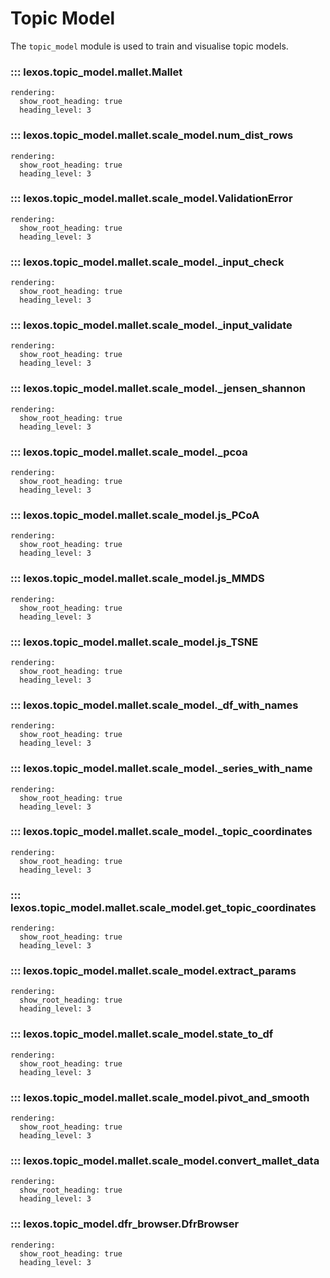 # Topic Model

The `topic_model` module is used to train and visualise topic models.

### ::: lexos.topic_model.mallet.Mallet

    rendering:
      show_root_heading: true
      heading_level: 3

### ::: lexos.topic_model.mallet.scale_model.__num_dist_rows__

    rendering:
      show_root_heading: true
      heading_level: 3

### ::: lexos.topic_model.mallet.scale_model.ValidationError

    rendering:
      show_root_heading: true
      heading_level: 3

### ::: lexos.topic_model.mallet.scale_model._input_check

    rendering:
      show_root_heading: true
      heading_level: 3

### ::: lexos.topic_model.mallet.scale_model._input_validate

    rendering:
      show_root_heading: true
      heading_level: 3

### ::: lexos.topic_model.mallet.scale_model._jensen_shannon

    rendering:
      show_root_heading: true
      heading_level: 3

### ::: lexos.topic_model.mallet.scale_model._pcoa

    rendering:
      show_root_heading: true
      heading_level: 3

### ::: lexos.topic_model.mallet.scale_model.js_PCoA

    rendering:
      show_root_heading: true
      heading_level: 3

### ::: lexos.topic_model.mallet.scale_model.js_MMDS

    rendering:
      show_root_heading: true
      heading_level: 3

### ::: lexos.topic_model.mallet.scale_model.js_TSNE

    rendering:
      show_root_heading: true
      heading_level: 3

### ::: lexos.topic_model.mallet.scale_model._df_with_names

    rendering:
      show_root_heading: true
      heading_level: 3

### ::: lexos.topic_model.mallet.scale_model._series_with_name

    rendering:
      show_root_heading: true
      heading_level: 3

### ::: lexos.topic_model.mallet.scale_model._topic_coordinates

    rendering:
      show_root_heading: true
      heading_level: 3

### ::: lexos.topic_model.mallet.scale_model.get_topic_coordinates

    rendering:
      show_root_heading: true
      heading_level: 3

### ::: lexos.topic_model.mallet.scale_model.extract_params

    rendering:
      show_root_heading: true
      heading_level: 3

### ::: lexos.topic_model.mallet.scale_model.state_to_df

    rendering:
      show_root_heading: true
      heading_level: 3

### ::: lexos.topic_model.mallet.scale_model.pivot_and_smooth

    rendering:
      show_root_heading: true
      heading_level: 3

### ::: lexos.topic_model.mallet.scale_model.convert_mallet_data

    rendering:
      show_root_heading: true
      heading_level: 3

### ::: lexos.topic_model.dfr_browser.DfrBrowser

    rendering:
      show_root_heading: true
      heading_level: 3
